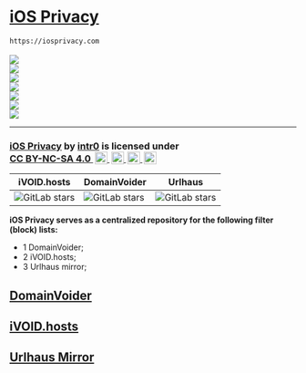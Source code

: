 # [iOS Privacy](https://iosprivacy.com/)
`https://iosprivacy.com`
<br><br>
<img src="https://img.shields.io/github/languages/top/Voltairine-de-Cleyre/iOSPrivacy.com?logo=webassembly&style=social">
<br>
<a href="https://twitter.com/@DeVoltairine"><img src="https://img.shields.io/twitter/follow/DeVoltairine?style=social"></a>
<br>
<a href="https://twitter.com/@iOS_Privacy"><img src="https://img.shields.io/twitter/follow/iOS_Privacy?style=social"></a>
<br>
<a href="https://hstspreload.org/?domain=iosprivacy.com"><img src="https://img.shields.io/hsts/preload/iosprivacy.com"></a>
<br>
<a href="https://observatory.mozilla.org/analyze/iosprivacy.com"><img src="https://img.shields.io/mozilla-observatory/grade-score/iosprivacy.com?publish&style=plastic"></a>
<br>
<a href="https://securityheaders.com/?q=iosprivacy.com&followRedirects=on"><img src="https://img.shields.io/security-headers?color=darkblue&url=https%3A%2F%2Fiosprivacy.com"></a>
<br>
<a href="https://iosprivacy.com"><img src="https://img.shields.io/website?color=darkred&down_color=lightgrey&down_message=offline&label=website%20is&logo=debian&logoColor=darkred&up_color=blue&up_message=online&url=https%3A%2F%2Fiosprivacy.com"></a>
<hr>
<h3><p xmlns:cc="https://creativecommons.org/ns#" xmlns:dct="https://purl.org/dc/terms/"><a property="dct:title" rel="cc:attributionURL" href="https://iosprivacy.com">iOS Privacy</a> by <a rel="cc:attributionURL dct:creator" property="cc:attributionName" href="https://intr0.com">intr0</a> is licensed under <a href="https://creativecommons.org/licenses/by-nc-sa/4.0/?ref=chooser-v1" target="_blank" rel="license noopener noreferrer" style="display:inline-block;">CC BY-NC-SA 4.0 <img style="height:22px!important;margin-left:3px;vertical-align:text-bottom;" src="https://mirrors.creativecommons.org/presskit/icons/cc.svg?ref=chooser-v1"> <img style="height:22px!important;margin-left:3px;vertical-align:text-bottom;" src="https://mirrors.creativecommons.org/presskit/icons/by.svg?ref=chooser-v1"> <img style="height:22px!important;margin-left:3px;vertical-align:text-bottom;" src="https://mirrors.creativecommons.org/presskit/icons/nc.svg?ref=chooser-v1"> <img style="height:22px!important;margin-left:3px;vertical-align:text-bottom;" src="https://mirrors.creativecommons.org/presskit/icons/sa.svg?ref=chooser-v1"></a></p></h3>

iVOID.hosts | DomainVoider | Urlhaus
--------------------------------------------------------------------------------------------------------------------------- | ------------------------------------------------------------------------------------------------------------------------ | --------------------------------------------------------------------------------------------------------------------
![GitLab stars](https://img.shields.io/gitlab/stars/intr0/iVOID.GitLab.io?gitlab_url=https%3A%2F%2Fgitlab.com&style=social) | ![GitLab stars](https://img.shields.io/gitlab/stars/intr0/DomainVoider?gitlab_url=https%3A%2F%2Fgitlab.com&style=social) | ![GitLab stars](https://img.shields.io/gitlab/stars/iosprivacy/CDN?gitlab_url=https%3A%2F%2Fgitlab.com&style=social)

**iOS Privacy serves as a centralized repository for the following filter (block) lists:**

- 1 DomainVoider;
- 2 iVOID.hosts;
- 3 Urlhaus mirror;

## **[DomainVoider](https://iosprivacy.com/domainvoider)**

## **[iVOID.hosts](https://iosprivacy.com/ivoid)**

## **[Urlhaus Mirror](https://iosprivacy.com/urlhaus)**
